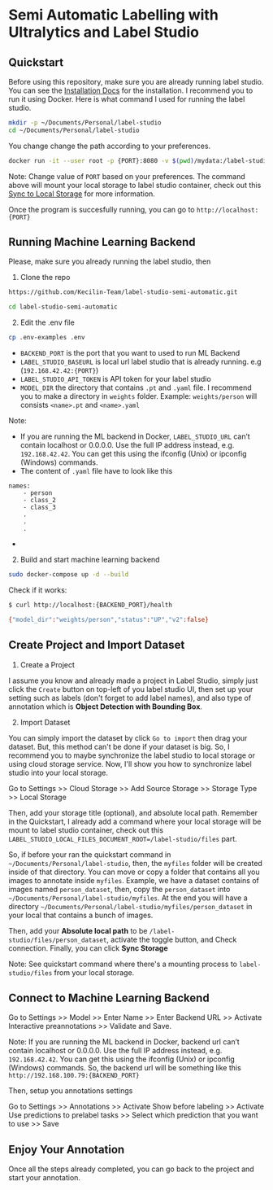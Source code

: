 # Semi Automatic Labelling with Ultralytics and Label Studio

## Quickstart
Before using this repository, make sure you are already running label studio. You can see the [Installation Docs](https://labelstud.io/) for the installation. I recommend you to run it using Docker. Here is what command I used for running the label studio.

```bash
mkdir -p ~/Documents/Personal/label-studio
cd ~/Documents/Personal/label-studio
```
You change change the path according to your preferences.

```bash
docker run -it --user root -p {PORT}:8080 -v $(pwd)/mydata:/label-studio/data --env LABEL_STUDIO_LOCAL_FILES_SERVING_ENABLED=true --env LABEL_STUDIO_LOCAL_FILES_DOCUMENT_ROOT=/label-studio/files -v $(pwd)/myfiles:/label-studio/files heartexlabs/label-studio:latest label-studio
```

Note: Change value of `PORT` based on your preferences. The command above will mount your local storage to label studio container, check out this [Sync to Local Storage](https://labelstud.io/guide/storage#Local-storage) for more information.

Once the program is succesfully running, you can go to `http://localhost:{PORT}`

## Running Machine Learning Backend

Please, make sure you already running the label studio, then

1. Clone the repo
```bash
https://github.com/Kecilin-Team/label-studio-semi-automatic.git

cd label-studio-semi-automatic
```

2. Edit the .env file

```bash
cp .env-examples .env
```

- `BACKEND_PORT` is the port that you want to used to run ML Backend
- `LABEL_STUDIO_BASEURL` is local url label studio that is already running. e.g (`192.168.42.42:{PORT}`)
- `LABEL_STUDIO_API_TOKEN` is API token for your label studio
- `MODEL_DIR` the directory that contains `.pt` and `.yaml` file. I recommend you to make a directory in `weights` folder. Example: `weights/person` will consists `<name>.pt` and `<name>.yaml`

Note: 
- If you are running the ML backend in Docker, `LABEL_STUDIO_URL` can’t contain localhost or 0.0.0.0. Use the full IP address instead, e.g. `192.168.42.42`. You can get this using the ifconfig (Unix) or ipconfig (Windows) commands.
- The content of `.yaml` file have to look like this
```
names:
    - person
    - class_2
    - class_3
    .
    .
    .
```
- 


2. Build and start machine learning backend

```bash
sudo docker-compose up -d --build
```

Check if it works:

```bash
$ curl http://localhost:{BACKEND_PORT}/health

{"model_dir":"weights/person","status":"UP","v2":false}
```

## Create Project and Import Dataset

1. Create a Project

I assume you know and already made a project in Label Studio, simply just click the `Create` button on top-left of you label studio UI, then set up your setting such as labels (don't forget to add label names), and also type of annotation which is **Object Detection with Bounding Box**.


2. Import Dataset

You can simply import the dataset by click `Go to import` then drag your dataset. But, this method can't be done if your dataset is big. So, I recommend you to maybe synchronize the label studio to local storage or using cloud storage service. Now, I'll show you how to synchronize label studio into your local storage.

Go to Settings >> Cloud Storage >> Add Source Storage >> Storage Type >> Local Storage

Then, add your storage title (optional), and absolute local path. Remember in the Quickstart, I already add a command where your local storage will be mount to label studio container, check out this `LABEL_STUDIO_LOCAL_FILES_DOCUMENT_ROOT=/label-studio/files` part.

So, if before your ran the quickstart command in `~/Documents/Personal/label-studio`, then, the `myfiles` folder will be created inside of that directory. You can move or copy a folder that contains all you images to annotate inside `myfiles`. Example, we have a dataset contains of images named `person_dataset`, then, copy the `person_dataset` into `~/Documents/Personal/label-studio/myfiles`. At the end you will have a directory `~/Documents/Personal/label-studio/myfiles/person_dataset` in your local that contains a bunch of images.

Then, add your **Absolute local path** to be `/label-studio/files/person_dataset`, activate the toggle button, and Check connection. Finally, you can click **Sync Storage**

Note: See quickstart command where there's a mounting process to `label-studio/files` from your local storage.


## Connect to Machine Learning Backend

Go to Settings >> Model >> Enter Name >> Enter Backend URL >> Activate Interactive preannotations >> Validate and Save.

Note: If you are running the ML backend in Docker, backend url can’t contain localhost or 0.0.0.0. Use the full IP address instead, e.g. `192.168.42.42`. You can get this using the ifconfig (Unix) or ipconfig (Windows) commands. So, the backend url will be something like this `http://192.168.100.79:{BACKEND_PORT}`

Then, setup you annotations settings

Go to Settings >> Annotations >> Activate Show before labeling >> Activate Use predictions to prelabel tasks >> Select which prediction that you want to use >> Save



## Enjoy Your Annotation

Once all the steps already completed, you can go back to the project and start your annotation. 